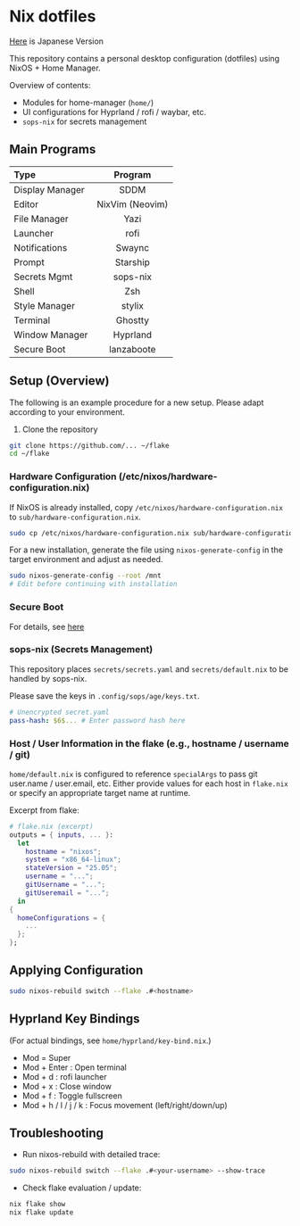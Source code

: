 # Nix dotfiles

[Here](./README-jp.md) is Japanese Version

This repository contains a personal desktop configuration (dotfiles) using NixOS + Home Manager.

Overview of contents:

- Modules for home-manager (`home/`)
- UI configurations for Hyprland / rofi / waybar, etc.
- `sops-nix` for secrets management

## Main Programs

| Type | Program |
| :- | :-: |
| Display Manager | SDDM |
| Editor | NixVim (Neovim) |
| File Manager | Yazi |
| Launcher | rofi |
| Notifications | Swaync |
| Prompt | Starship |
| Secrets Mgmt | sops-nix |
| Shell | Zsh |
| Style Manager | stylix |
| Terminal | Ghostty |
| Window Manager | Hyprland |
| Secure Boot | lanzaboote |

## Setup (Overview)

The following is an example procedure for a new setup. Please adapt according to your environment.

1. Clone the repository

```bash
git clone https://github.com/... ~/flake
cd ~/flake
```

### Hardware Configuration (/etc/nixos/hardware-configuration.nix)

If NixOS is already installed, copy `/etc/nixos/hardware-configuration.nix` to `sub/hardware-configuration.nix`.

```bash
sudo cp /etc/nixos/hardware-configuration.nix sub/hardware-configuration.nix 
```

For a new installation, generate the file using `nixos-generate-config` in the target environment and adjust as needed.

```bash
sudo nixos-generate-config --root /mnt
# Edit before continuing with installation
```

### Secure Boot

For details, see [here](https://github.com/nix-community/lanzaboote/blob/master/docs/QUICK_START.md)

### sops-nix (Secrets Management)

This repository places `secrets/secrets.yaml` and `secrets/default.nix` to be handled by sops-nix.

Please save the keys in `.config/sops/age/keys.txt`.

```yaml
# Unencrypted secret.yaml
pass-hash: $6$... # Enter password hash here
```

### Host / User Information in the flake (e.g., hostname / username / git)

`home/default.nix` is configured to reference `specialArgs` to pass git user.name / user.email, etc. Either provide values for each host in `flake.nix` or specify an appropriate target name at runtime.

Excerpt from flake:

```nix
# flake.nix (excerpt)
outputs = { inputs, ... }:
  let
    hostname = "nixos";
    system = "x86_64-linux";
    stateVersion = "25.05";
    username = "...";
    gitUsername = "...";
    gitUseremail = "...";
  in
{
  homeConfigurations = {
    ...
  };
};
```

## Applying Configuration

```bash
sudo nixos-rebuild switch --flake .#<hostname>
```

## Hyprland Key Bindings

(For actual bindings, see `home/hyprland/key-bind.nix`.)

- Mod = Super
- Mod + Enter : Open terminal
- Mod + d : rofi launcher
- Mod + x : Close window
- Mod + f : Toggle fullscreen
- Mod + h / l / j / k : Focus movement (left/right/down/up)

## Troubleshooting

- Run nixos-rebuild with detailed trace:

```bash
sudo nixos-rebuild switch --flake .#<your-username> --show-trace
```

- Check flake evaluation / update:

```bash
nix flake show
nix flake update
```